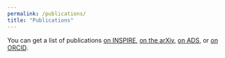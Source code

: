```yaml
---
permalink: /publications/
title: "Publications"
---
```


You can get a list of publications
[on INSPIRE](https://inspirehep.net/authors/1344967?ui-citation-summary=true),
[on the arXiv](http://arxiv.org/a/quintin_j_1),
[on ADS](https://ui.adsabs.harvard.edu/search/q=%20author%3A"quintin%2C%20jerome"&sort=date%20desc%2C%20bibcode%20desc&p_=0),
or [on ORCID](https://orcid.org/0000-0003-4532-7026).
